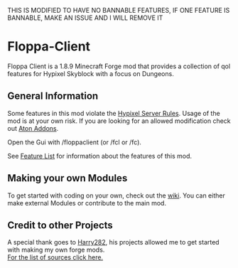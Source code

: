 THIS IS MODIFIED TO HAVE NO BANNABLE FEATURES, IF ONE FEATURE IS BANNABLE, MAKE AN ISSUE AND I WILL REMOVE IT

# Floppa-Client

Floppa Client is a 1.8.9 Minecraft Forge mod that provides a collection of qol features for Hypixel Skyblock 
with a focus on Dungeons. 

## General Information

Some features in this mod violate the 
[Hypixel Server Rules](https://support.hypixel.net/hc/en-us/articles/6472550754962-Allowed-Modifications).
Usage of the mod is at your own risk.
If you are looking for an allowed modification check out [Aton Addons](https://github.com/FloppaCoding/AtonAddons).

Open the Gui with /floppaclient (or /fcl or /fc).

See [Feature List](docs/Feature_List.md) for information about the features of this mod.

## Making your own Modules
To get started with coding on your own, check out the [wiki](https://github.com/FloppaCoding/FloppaClient/wiki).
You can either make external Modules or contribute to the main mod.

## Credit to other Projects
A special thank goes to [Harry282](https://github.com/Harry282), his projects allowed me to get started with making my own
forge mods.
<br>
[For the list of sources click here.](docs/USEFUL_SOURCES.md "Credits")


